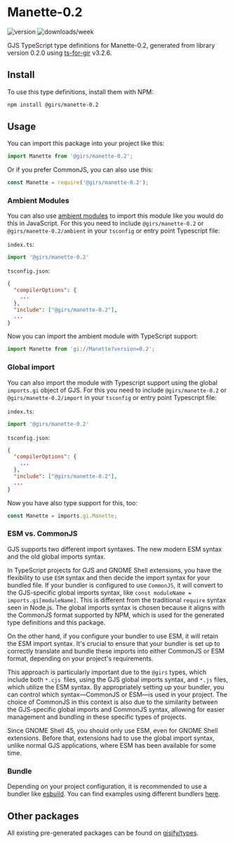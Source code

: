 
# Manette-0.2

![version](https://img.shields.io/npm/v/@girs/manette-0.2)
![downloads/week](https://img.shields.io/npm/dw/@girs/manette-0.2)


GJS TypeScript type definitions for Manette-0.2, generated from library version 0.2.0 using [ts-for-gir](https://github.com/gjsify/ts-for-gir) v3.2.6.


## Install

To use this type definitions, install them with NPM:
```bash
npm install @girs/manette-0.2
```

## Usage

You can import this package into your project like this:
```ts
import Manette from '@girs/manette-0.2';
```

Or if you prefer CommonJS, you can also use this:
```ts
const Manette = require('@girs/manette-0.2');
```

### Ambient Modules

You can also use [ambient modules](https://github.com/gjsify/ts-for-gir/tree/main/packages/cli#ambient-modules) to import this module like you would do this in JavaScript.
For this you need to include `@girs/manette-0.2` or `@girs/manette-0.2/ambient` in your `tsconfig` or entry point Typescript file:

`index.ts`:
```ts
import '@girs/manette-0.2'
```

`tsconfig.json`:
```json
{
  "compilerOptions": {
    ...
  },
  "include": ["@girs/manette-0.2"],
  ...
}
```

Now you can import the ambient module with TypeScript support: 

```ts
import Manette from 'gi://Manette?version=0.2';
```

### Global import

You can also import the module with Typescript support using the global `imports.gi` object of GJS.
For this you need to include `@girs/manette-0.2` or `@girs/manette-0.2/import` in your `tsconfig` or entry point Typescript file:

`index.ts`:
```ts
import '@girs/manette-0.2'
```

`tsconfig.json`:
```json
{
  "compilerOptions": {
    ...
  },
  "include": ["@girs/manette-0.2"],
  ...
}
```

Now you have also type support for this, too:

```ts
const Manette = imports.gi.Manette;
```


### ESM vs. CommonJS

GJS supports two different import syntaxes. The new modern ESM syntax and the old global imports syntax.

In TypeScript projects for GJS and GNOME Shell extensions, you have the flexibility to use `ESM` syntax and then decide the import syntax for your bundled file. If your bundler is configured to use `CommonJS`, it will convert to the GJS-specific global imports syntax, like `const moduleName = imports.gi[moduleName]`. This is different from the traditional `require` syntax seen in Node.js. The global imports syntax is chosen because it aligns with the CommonJS format supported by NPM, which is used for the generated type definitions and this package.

On the other hand, if you configure your bundler to use ESM, it will retain the ESM import syntax. It's crucial to ensure that your bundler is set up to correctly translate and bundle these imports into either CommonJS or ESM format, depending on your project's requirements.

This approach is particularly important due to the `@girs` types, which include both `*.cjs `files, using the GJS global imports syntax, and `*.js` files, which utilize the ESM syntax. By appropriately setting up your bundler, you can control which syntax—CommonJS or ESM—is used in your project. The choice of CommonJS in this context is also due to the similarity between the GJS-specific global imports and CommonJS syntax, allowing for easier management and bundling in these specific types of projects.

Since GNOME Shell 45, you should only use ESM, even for GNOME Shell extensions. Before that, extensions had to use the global import syntax, unlike normal GJS applications, where ESM has been available for some time.

### Bundle

Depending on your project configuration, it is recommended to use a bundler like [esbuild](https://esbuild.github.io/). You can find examples using different bundlers [here](https://github.com/gjsify/ts-for-gir/tree/main/examples).

## Other packages

All existing pre-generated packages can be found on [gjsify/types](https://github.com/gjsify/types).

